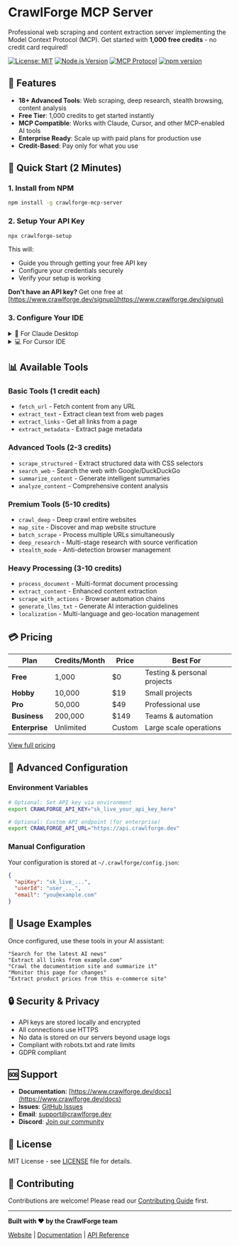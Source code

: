 # CrawlForge MCP Server

Professional web scraping and content extraction server implementing the Model Context Protocol (MCP). Get started with **1,000 free credits** - no credit card required!

[![License: MIT](https://img.shields.io/badge/License-MIT-yellow.svg)](https://opensource.org/licenses/MIT)
[![Node.js Version](https://img.shields.io/badge/node-%3E%3D18.0.0-brightgreen)](https://nodejs.org/)
[![MCP Protocol](https://img.shields.io/badge/MCP-Compatible-blue)](https://modelcontextprotocol.io/)
[![npm version](https://img.shields.io/npm/v/crawlforge-mcp-server.svg)](https://www.npmjs.com/package/crawlforge-mcp-server)

## 🎯 Features

- **18+ Advanced Tools**: Web scraping, deep research, stealth browsing, content analysis
- **Free Tier**: 1,000 credits to get started instantly
- **MCP Compatible**: Works with Claude, Cursor, and other MCP-enabled AI tools
- **Enterprise Ready**: Scale up with paid plans for production use
- **Credit-Based**: Pay only for what you use

## 🚀 Quick Start (2 Minutes)

### 1. Install from NPM

```bash
npm install -g crawlforge-mcp-server
```

### 2. Setup Your API Key

```bash
npx crawlforge-setup
```

This will:
- Guide you through getting your free API key
- Configure your credentials securely
- Verify your setup is working

**Don't have an API key?** Get one free at [https://www.crawlforge.dev/signup](https://www.crawlforge.dev/signup)

### 3. Configure Your IDE

<details>
<summary>🤖 For Claude Desktop</summary>

Add to `claude_desktop_config.json`:
```json
{
  "mcpServers": {
    "crawlforge": {
      "command": "npx",
      "args": ["crawlforge-mcp-server"]
    }
  }
}
```

**Location:**
- macOS: `~/Library/Application Support/Claude/claude_desktop_config.json`
- Windows: `%APPDATA%/Claude/claude_desktop_config.json`
- Linux: `~/.config/Claude/claude_desktop_config.json`

Restart Claude Desktop to activate.
</details>

<details>
<summary>💻 For Cursor IDE</summary>

Add to `.cursorrules` in your project:
```bash
mcp_servers:
  crawlforge:
    command: npx
    args: ["crawlforge-mcp-server"]
```

Or use the MCP plugin in Cursor settings.
</details>

## 📊 Available Tools

### Basic Tools (1 credit each)
- `fetch_url` - Fetch content from any URL
- `extract_text` - Extract clean text from web pages
- `extract_links` - Get all links from a page
- `extract_metadata` - Extract page metadata

### Advanced Tools (2-3 credits)
- `scrape_structured` - Extract structured data with CSS selectors
- `search_web` - Search the web with Google/DuckDuckGo
- `summarize_content` - Generate intelligent summaries
- `analyze_content` - Comprehensive content analysis

### Premium Tools (5-10 credits)
- `crawl_deep` - Deep crawl entire websites
- `map_site` - Discover and map website structure
- `batch_scrape` - Process multiple URLs simultaneously
- `deep_research` - Multi-stage research with source verification
- `stealth_mode` - Anti-detection browser management

### Heavy Processing (3-10 credits)
- `process_document` - Multi-format document processing
- `extract_content` - Enhanced content extraction
- `scrape_with_actions` - Browser automation chains
- `generate_llms_txt` - Generate AI interaction guidelines
- `localization` - Multi-language and geo-location management

## 💳 Pricing

| Plan | Credits/Month | Price | Best For |
|------|---------------|-------|----------|
| **Free** | 1,000 | $0 | Testing & personal projects |
| **Hobby** | 10,000 | $19 | Small projects |
| **Pro** | 50,000 | $49 | Professional use |
| **Business** | 200,000 | $149 | Teams & automation |
| **Enterprise** | Unlimited | Custom | Large scale operations |

[View full pricing](https://www.crawlforge.dev/pricing)

## 🔧 Advanced Configuration

### Environment Variables

```bash
# Optional: Set API key via environment
export CRAWLFORGE_API_KEY="sk_live_your_api_key_here"

# Optional: Custom API endpoint (for enterprise)
export CRAWLFORGE_API_URL="https://api.crawlforge.dev"
```

### Manual Configuration

Your configuration is stored at `~/.crawlforge/config.json`:

```json
{
  "apiKey": "sk_live_...",
  "userId": "user_...",
  "email": "you@example.com"
}
```

## 📖 Usage Examples

Once configured, use these tools in your AI assistant:

```
"Search for the latest AI news"
"Extract all links from example.com"
"Crawl the documentation site and summarize it"
"Monitor this page for changes"
"Extract product prices from this e-commerce site"
```

## 🔒 Security & Privacy

- API keys are stored locally and encrypted
- All connections use HTTPS
- No data is stored on our servers beyond usage logs
- Compliant with robots.txt and rate limits
- GDPR compliant

## 🆘 Support

- **Documentation**: [https://www.crawlforge.dev/docs](https://www.crawlforge.dev/docs)
- **Issues**: [GitHub Issues](https://github.com/crawlforge/mcp-server/issues)
- **Email**: support@crawlforge.dev
- **Discord**: [Join our community](https://discord.gg/crawlforge)

## 📄 License

MIT License - see [LICENSE](LICENSE) file for details.

## 🤝 Contributing

Contributions are welcome! Please read our [Contributing Guide](CONTRIBUTING.md) first.

---

**Built with ❤️ by the CrawlForge team**

[Website](https://www.crawlforge.dev) | [Documentation](https://www.crawlforge.dev/docs) | [API Reference](https://www.crawlforge.dev/api-reference)